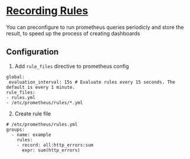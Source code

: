 # [Recording Rules](https://prometheus.io/docs/prometheus/latest/configuration/recording_rules/)
You can preconfigure to run prometheus queries periodicly and store the result, to speed up the process of creating dashboards

## Configuration
1. Add `rule_files` directive to prometheus config
```
global:
 evaluation_interval: 15s # Evaluate rules every 15 seconds. The default is every 1 minute.
rule_files:
- rules.yml
- /etc/prometheus/rules/*.yml
```
2. Create rule file
```
# /etc/prometheus/rules.yml
groups:
  - name: example
    rules:
    - record: all:http_errors:sum
      expr: sum(http_errors)
```
